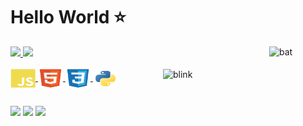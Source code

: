   <div>
  <h1 title_color="color:#B3153E;">Hello World ⭐
  </h1> <img align="right" alt="bat" width="90" height="90" src="https://i.pinimg.com/originals/a9/5d/58/a95d5899073731ba54f72607d3d60791.gif">
  <a href="https://github.com/beatrizte">
  <img height="180em" src="https://github-readme-stats.vercel.app/api?username=beatrizte&show_icons=true&theme=radical&include_all_commits=true&count_private=true"/>
  <img height="180em" src="https://github-readme-stats.vercel.app/api/top-langs/?username=beatrizte&layout=compact&langs_count=7&theme=radical"/>
</div>
<div style="display: inline_block"><br>
  <img align="center" alt="Js" height="30" width="40" src="https://raw.githubusercontent.com/devicons/devicon/master/icons/javascript/javascript-plain.svg">
  <img align="center" alt="HTML" height="30" width="40" src="https://raw.githubusercontent.com/devicons/devicon/master/icons/html5/html5-original.svg">
  <img align="center" alt="CSS" height="30" width="40" src="https://raw.githubusercontent.com/devicons/devicon/master/icons/css3/css3-original.svg">
  <img align="center" alt="Python" height="30" width="40" src="https://raw.githubusercontent.com/devicons/devicon/master/icons/python/python-original.svg">
    <img align="right" alt="blink" width="170" height="170" src="https://i.postimg.cc/HxQDfH1w/euzinha.gif">
</div>
  
  ##
 
<div> 
  <a href="https://www.instagram.com/andromeda.will.kill.us/" target="_blank"><img src="https://img.shields.io/badge/-Instagram-%23E4405F?style=for-the-badge&logo=instagram&logoColor=white" target="_blank"></a>
  <a href = "mailto:biatelli99@gmail.com"><img src="https://img.shields.io/badge/-Gmail-%23333?style=for-the-badge&logo=gmail&logoColor=white" target="_blank"></a>
  <a href="https://www.linkedin.com/in/beatriz-telli-5844b8173/" target="_blank"><img src="https://img.shields.io/badge/-LinkedIn-%230077B5?style=for-the-badge&logo=linkedin&logoColor=white" target="_blank"></a> 
 
</div>

